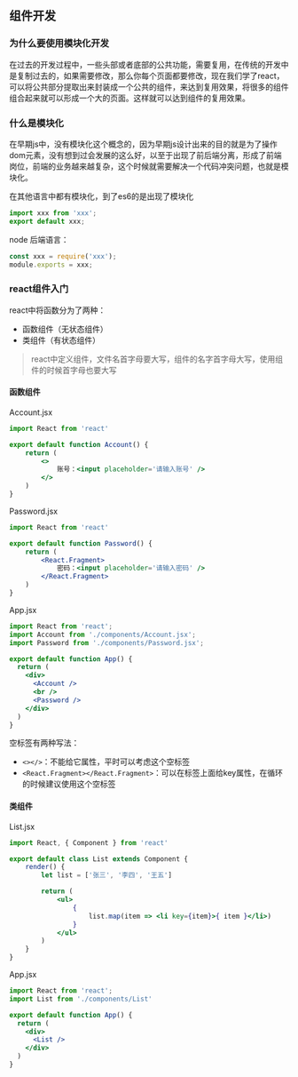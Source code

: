## 组件开发



### 为什么要使用模块化开发

在过去的开发过程中，一些头部或者底部的公共功能，需要复用，在传统的开发中是复制过去的，如果需要修改，那么你每个页面都要修改，现在我们学了react，可以将公共部分提取出来封装成一个公共的组件，来达到复用效果，将很多的组件组合起来就可以形成一个大的页面。这样就可以达到组件的复用效果。



### 什么是模块化

在早期js中，没有模块化这个概念的，因为早期js设计出来的目的就是为了操作dom元素，没有想到过会发展的这么好，以至于出现了前后端分离，形成了前端岗位，前端的业务越来越复杂，这个时候就需要解决一个代码冲突问题，也就是模块化。

在其他语言中都有模块化，到了es6的是出现了模块化

```js
import xxx from 'xxx';
export default xxx;
```



node 后端语言：

```js
const xxx = require('xxx');
module.exports = xxx;
```



### react组件入门

react中将函数分为了两种：

* 函数组件（无状态组件）
* 类组件（有状态组件）



>  react中定义组件，文件名首字母要大写，组件的名字首字母大写，使用组件的时候首字母也要大写



#### 函数组件

Account.jsx

```jsx
import React from 'react'

export default function Account() {
    return (
        <>
            账号：<input placeholder='请输入账号' />
        </>
    )
}
```

Password.jsx

```jsx
import React from 'react'

export default function Password() {
    return (
        <React.Fragment>
            密码：<input placeholder='请输入密码' />
        </React.Fragment>
    )
}

```

App.jsx

```jsx
import React from 'react';
import Account from './components/Account.jsx';
import Password from './components/Password.jsx';

export default function App() {
  return (
    <div>
      <Account />
      <br />
      <Password />
    </div>
  )
}
```

空标签有两种写法：

* `<></>`：不能给它属性，平时可以考虑这个空标签
* `<React.Fragment></React.Fragment>`：可以在标签上面给key属性，在循环的时候建议使用这个空标签



#### 类组件

List.jsx

```jsx
import React, { Component } from 'react'

export default class List extends Component {
    render() {
        let list = ['张三', '李四', '王五']

        return (
            <ul>
                {
                    list.map(item => <li key={item}>{ item }</li>)
                }
            </ul>
        )
    }
}
```

App.jsx

```jsx
import React from 'react';
import List from './components/List'

export default function App() {
  return (
    <div>
      <List />
    </div>
  )
}
```

